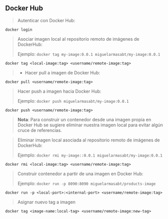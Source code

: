 ## Docker Hub

> Autenticar con Docker Hub:
```shell script
docker login
```

> Asociar imagen local al repositorio remoto de imágenes de DockerHub:
>
> Ejemplo: `docker tag my-image:0.0.1 miguelarmasabt/my-image:0.0.1`
```shell script
docker tag <local-image:tag> <username/remote-image:tag>
```

> - Hacer pull a imagen de Docker Hub:
```shell script
docker pull <username/remote-image:tag>
```

> Hacer push a imagen hacia Docker Hub:
>
> Ejemplo: `docker push miguelarmasabt/my-image:0.0.1`
```shell script
docker push <username/remote-image:tag>
```

> **Nota**: Para construir un contenedor desde una imagen propia en Docker Hub se sugiere eliminar nuestra imagen local para evitar algún cruce de referencias.

> Eliminar imagen local asociada al repositorio remoto de imágenes de DockerHub:
>
> Ejemplo: `docker rmi my-image::0.0.1 miguelarmasabt/my-image:0.0.1`
```shell script
docker rmi <local-image:tag> <username/remote-image:tag>
```

> Construir contenedor a partir de una imagen en Docker Hub:
>
> Ejemplo: `docker run -p 8090:8090 miguelarmasabt/products-image`
```shell script
docker run -p <local-port>:<internal-port> <username/remote-image:tag>
```

> Asignar nuevo tag a imagen
```shell script
docker tag <image-name:local-tag> <username/remote-image:new-tag>
```